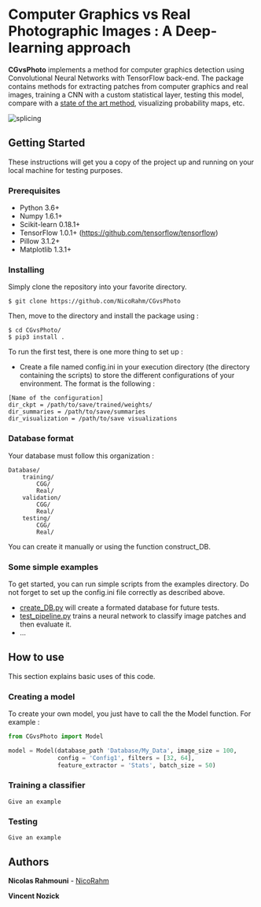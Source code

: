 # Computer Graphics vs Real Photographic Images : A Deep-learning approach

**CGvsPhoto** implements a method for computer graphics detection using Convolutional Neural Networks with TensorFlow back-end. The package contains methods for extracting patches from computer graphics and real images, training a CNN with a custom statistical layer, testing this model, compare with a [state of the art method](http://ieeexplore.ieee.org/abstract/document/6115849/), visualizing probability maps, etc.

![splicing](https://user-images.githubusercontent.com/17125992/26917538-9d918318-4c69-11e7-8c6f-f865b3c5f063.png)

## Getting Started

These instructions will get you a copy of the project up and running on your local machine for testing purposes. 

### Prerequisites
* Python 3.6+
* Numpy 1.6.1+
* Scikit-learn 0.18.1+ 
* TensorFlow 1.0.1+ (https://github.com/tensorflow/tensorflow)
* Pillow 3.1.2+
* Matplotlib 1.3.1+


### Installing

Simply clone the repository into your favorite directory.

```
$ git clone https://github.com/NicoRahm/CGvsPhoto
```
Then, move to the directory and install the package using : 
```
$ cd CGvsPhoto/
$ pip3 install .
```

To run the first test, there is one more thing to set up : 
* Create a file named config.ini in your execution directory (the directory containing the scripts) to store the different configurations of your environment. The format is the following :
```
[Name of the configuration]
dir_ckpt = /path/to/save/trained/weights/
dir_summaries = /path/to/save/summaries
dir_visualization = /path/to/save visualizations
```

### Database format 

Your database must follow this organization : 
```
Database/
    training/
        CGG/
        Real/
    validation/ 
        CGG/
        Real/
    testing/
        CGG/
        Real/
```
You can create it manually or using the function construct_DB. 

### Some simple examples

To get started, you can run simple scripts from the examples directory. Do not forget to set up the config.ini file correctly as described above.

* [create_DB.py](examples/create_DB.py) will create a formated database for future tests.
* [test_pipeline.py](examples/test_pipeline.py) trains a neural network to classify image patches and then evaluate it.
* ...

## How to use

This section explains basic uses of this code. 

### Creating a model

To create your own model, you just have to call the the Model function. For example : 
```python
from CGvsPhoto import Model

model = Model(database_path 'Database/My_Data', image_size = 100,
              config = 'Config1', filters = [32, 64], 
              feature_extractor = 'Stats', batch_size = 50)
```



### Training a classifier


```
Give an example
```

### Testing


```
Give an example
```

## Authors

**Nicolas Rahmouni**  - [NicoRahm](https://github.com/NicoRahm)

**Vincent Nozick**

